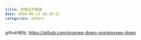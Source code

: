 ```yaml
---
title: 百度云不限速
date: 2018-06-13 10:20:13
categories: others
---
```

github地址:
https://github.com/proxyee-down-org/proxyee-down
